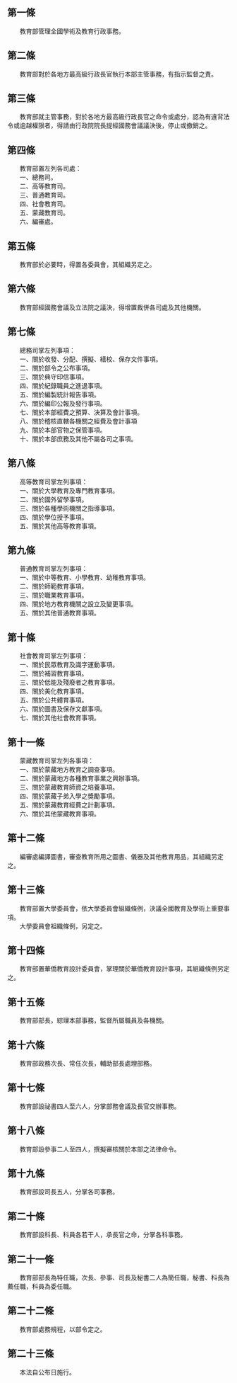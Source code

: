 第一條 
-------
　　教育部管理全國學術及教育行政事務。  


第二條 
-------
　　教育部對於各地方最高級行政長官執行本部主管事務，有指示監督之責。  


第三條 
-------
　　教育部就主管事務，對於各地方最高級行政長官之命令或處分，認為有違背法令或逾越權限者，得請由行政院院長提經國務會議議決後，停止或撤銷之。  


第四條 
-------
　　教育部置左列各司處：  
　　一、總務司。  
　　二、高等教育司。  
　　三、普通教育司。  
　　四、社會教育司。  
　　五、蒙藏教育司。  
　　六、編審處。  


第五條 
-------
　　教育部於必要時，得置各委員會，其組織另定之。  


第六條 
-------
　　教育部經國務會議及立法院之議決，得增置裁併各司處及其他機關。  


第七條 
-------
　　總務司掌左列事項：  
　　一、關於收發、分配、撰擬、繕校、保存文件事項。  
　　二、關於部令之公布事項。  
　　三、關於典守印信事項。  
　　四、關於紀錄職員之進退事項。  
　　五、關於編製統計報告事項。  
　　六、關於編印公報及發行事項。  
　　七、關於本部經費之預算、決算及會計事項。  
　　八、關於稽核直轄各機關之經費及會計事項  
　　九、關於本部官物之保管事項。  
　　十、關於本部庶務及其他不屬各司之事項。  


第八條 
-------
　　高等教育司掌左列事項：  
　　一、關於大學教育及專門教育事項。  
　　二、關於國外留學事項。  
　　三、關於各種學術機關之指導事項。  
　　四、關於學位授予事項。  
　　五、關於其他高等教育事項。  


第九條 
-------
　　普通教育司掌左列事項：  
　　一、關於中等教育、小學教育、幼稚教育事項。  
　　二、關於師範教育事項。  
　　三、關於職業教育事項。  
　　四、關於地方教育機關之設立及變更事項。  
　　五、關於其他普通教育事項。  


第十條 
-------
　　社會教育司掌左列事項：  
　　一、關於民眾教育及識字運動事項。  
　　二、關於補習教育事項。  
　　三、關於低能及殘廢者之教育事項。  
　　四、關於美化教育事項。  
　　五、關於公共體育事項。  
　　六、關於圖書及保存文獻事項。  
　　七、關於其他社會教育事項。  


第十一條 
---------
　　蒙藏教育司掌左列各事項：  
　　一、關於蒙藏地方教育之調查事項。  
　　二、關於蒙藏地方各種教育事業之興辦事項。  
　　三、關於蒙藏教育師資之培養事項。  
　　四、關於蒙藏子弟入學之獎勵事項。  
　　五、關於蒙藏教育經費之計劃事項。  
　　六、關於其他蒙藏教育事項。  


第十二條 
---------
　　編審處編譯圖書，審查教育所用之圖書、儀器及其他教育用品，其組織另定之。  


第十三條 
---------
　　教育部置大學委員會，依大學委員會組織條例，決議全國教育及學術上重要事項。  
　　大學委員會祖織條例，另定之。  


第十四條 
---------
　　教育部置華僑教育設計委員會，掌理關於華僑教育設計事項，其組織條例另定之。  


第十五條 
---------
　　教育部部長，綜理本部事務，監督所屬職員及各機關。  


第十六條 
---------
　　教育部政務次長、常任次長，輔助部長處理部務。  


第十七條 
---------
　　教育部設祕書四人至六人，分掌部務會議及長官交辦事務。  


第十八條 
---------
　　教育部設參事二人至四人，撰擬審核關於本部之法律命令。  


第十九條 
---------
　　教育部設司長五人，分掌各司事務。  


第二十條 
---------
　　教育部設科長、科員各若干人，承長官之命，分掌各科事務。  


第二十一條 
-----------
　　教育部部長為特任職，次長、參事、司長及秘書二人為簡任職，秘書、科長為薦任職，科員為委任職。  


第二十二條 
-----------
　　教育部處務規程，以部令定之。  


第二十三條 
-----------
　　本法自公布日施行。